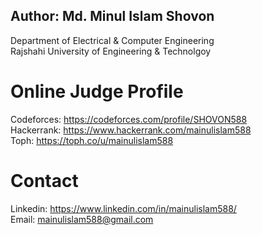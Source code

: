 ## Author: Md. Minul Islam Shovon
Department of Electrical & Computer Engineering </br>
Rajshahi University of Engineering & Technolgoy </br>

# Online Judge Profile
Codeforces: https://codeforces.com/profile/SHOVON588 </br>
Hackerrank: https://www.hackerrank.com/mainulislam588 </br>
Toph: https://toph.co/u/mainulislam588 </br>

# Contact
Linkedin: https://www.linkedin.com/in/mainulislam588/ </br>
Email: mainulislam588@gmail.com </br>

